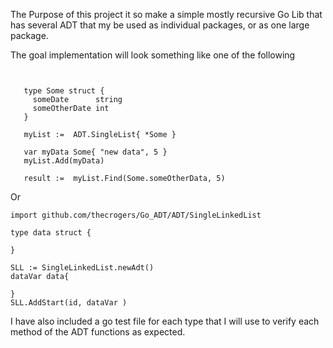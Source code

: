 The Purpose of this project it so make a simple mostly recursive Go Lib that has several ADT that my be used as individual packages, or as one large package.

The goal implementation will look something like one of the following


``` import	github.com/thecrogers/Go_ADT/


   type Some struct {
     someDate 	   string
     someOtherDate int
   }

   myList :=  ADT.SingleList{ *Some }

   var myData Some{ "new data", 5 }
   myList.Add(myData)

   result :=  myList.Find(Some.someOtherData, 5)
```

Or

```
import github.com/thecrogers/Go_ADT/ADT/SingleLinkedList

type data struct {

}

SLL := SingleLinkedList.newAdt()
dataVar data{

}
SLL.AddStart(id, dataVar )

```

I have also included a go test file for each type that I will use to verify each method of the ADT functions as expected.
